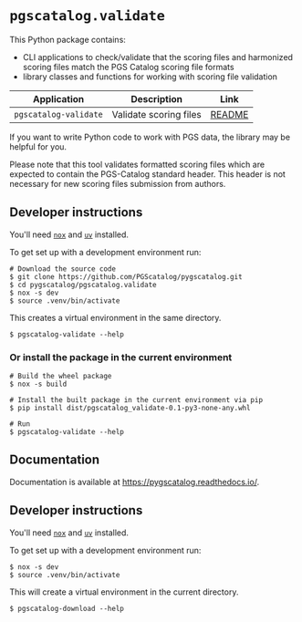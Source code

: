 # `pgscatalog.validate`

This Python package contains:

* CLI applications to check/validate that the scoring files and harmonized scoring files match the PGS Catalog scoring file formats
* library classes and functions for working with scoring file validation

| Application           | Description            | Link                                                                               |
|-----------------------|------------------------|------------------------------------------------------------------------------------|
| `pgscatalog-validate` | Validate scoring files | [README](https://pygscatalog.readthedocs.io/en/latest/how-to/guides/validate.html) |

If you want to write Python code to work with PGS data, the library may be helpful for you.

Please note that this tool validates formatted scoring files which are expected to contain the PGS-Catalog standard header.
This header is not necessary for new scoring files submission from authors.

## Developer instructions

You'll need [`nox`](https://nox.thea.codes/en/stable/index.html) and [`uv`](https://github.com/astral-sh/uv) installed. 

To get set up with a development environment run:

```
# Download the source code
$ git clone https://github.com/PGScatalog/pygscatalog.git
$ cd pygscatalog/pgscatalog.validate
$ nox -s dev
$ source .venv/bin/activate
```
This creates a virtual environment in the same directory.

```
$ pgscatalog-validate --help
```

### Or install the package in the current environment

```
# Build the wheel package
$ nox -s build

# Install the built package in the current environment via pip
$ pip install dist/pgscatalog_validate-0.1-py3-none-any.whl

# Run
$ pgscatalog-validate --help
```

## Documentation

Documentation is available at https://pygscatalog.readthedocs.io/.

## Developer instructions

You'll need [`nox`](https://nox.thea.codes/en/stable/index.html) and [`uv`](https://github.com/astral-sh/uv) installed. 

To get set up with a development environment run:

```
$ nox -s dev
$ source .venv/bin/activate
```

This will create a virtual environment in the current directory.

```
$ pgscatalog-download --help
```
